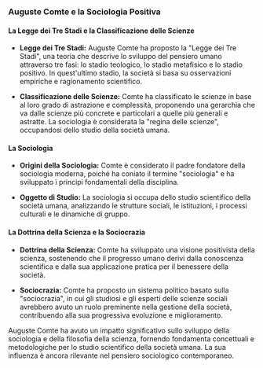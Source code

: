 ### Auguste Comte e la Sociologia Positiva

#### La Legge dei Tre Stadi e la Classificazione delle Scienze

- **Legge dei Tre Stadi:** Auguste Comte ha proposto la "Legge dei Tre Stadi", una teoria che descrive lo sviluppo del pensiero umano attraverso tre fasi: lo stadio teologico, lo stadio metafisico e lo stadio positivo. In quest'ultimo stadio, la società si basa su osservazioni empiriche e ragionamento scientifico.

- **Classificazione delle Scienze:** Comte ha classificato le scienze in base al loro grado di astrazione e complessità, proponendo una gerarchia che va dalle scienze più concrete e particolari a quelle più generali e astratte. La sociologia è considerata la "regina delle scienze", occupandosi dello studio della società umana.

#### La Sociologia

- **Origini della Sociologia:** Comte è considerato il padre fondatore della sociologia moderna, poiché ha coniato il termine "sociologia" e ha sviluppato i principi fondamentali della disciplina.

- **Oggetto di Studio:** La sociologia si occupa dello studio scientifico della società umana, analizzando le strutture sociali, le istituzioni, i processi culturali e le dinamiche di gruppo.

#### La Dottrina della Scienza e la Sociocrazia

- **Dottrina della Scienza:** Comte ha sviluppato una visione positivista della scienza, sostenendo che il progresso umano derivi dalla conoscenza scientifica e dalla sua applicazione pratica per il benessere della società.

- **Sociocrazia:** Comte ha proposto un sistema politico basato sulla "sociocrazia", in cui gli studiosi e gli esperti delle scienze sociali avrebbero avuto un ruolo preminente nella gestione della società, contribuendo alla sua progressiva evoluzione e miglioramento.

Auguste Comte ha avuto un impatto significativo sullo sviluppo della sociologia e della filosofia della scienza, fornendo fondamenta concettuali e metodologiche per lo studio scientifico della società umana. La sua influenza è ancora rilevante nel pensiero sociologico contemporaneo.
